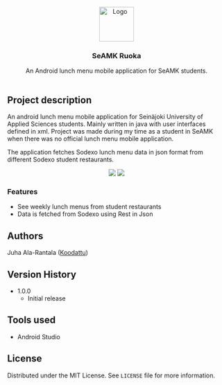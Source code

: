 <div align="center">
    <br />
    <img src="https://i.imgur.com/qbr8fR8.png" alt="Logo" width="80" height="80">

  <h3 align="center">SeAMK Ruoka</h3>

  <p align="center">
 An Android lunch menu mobile application for SeAMK students.
    <br />
    <br />
  </p>
</div>

## Project description

An android lunch menu mobile application for Seinäjoki University of Applied Sciences students. Mainly written in java with user interfaces defined in xml. Project was made during my time as a student in SeAMK when there was no official lunch menu mobile application.

The application fetches Sodexo lunch menu data in json format from different Sodexo student restaurants.

<div align="center">
    <img src="https://i.imgur.com/fjlqPMS.png">
    <img src="https://i.imgur.com/TNEw7Gt.png">
</div>

### Features
* See weekly lunch menus from student restaurants
* Data is fetched from Sodexo using Rest in Json

## Authors

Juha Ala-Rantala ([Koodattu](https://github.com/Koodattu/))

## Version History

* 1.0.0
    * Initial release

## Tools used

* Android Studio

## License

Distributed under the MIT License. See `LICENSE` file for more information.
